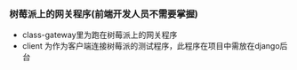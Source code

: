 ### 树莓派上的网关程序(前端开发人员不需要掌握)

- class-gateway里为跑在树莓派上的网关程序
- client 为作为客户端连接树莓派的测试程序，此程序在项目中需放在django后台